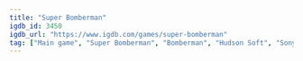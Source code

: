 ```yaml
---
title: "Super Bomberman"
igdb_id: 3450
igdb_url: "https://www.igdb.com/games/super-bomberman"
tag: ["Main game", "Super Bomberman", "Bomberman", "Hudson Soft", "Sony Imagesoft", "Mattel", "Produce!", "Puzzle", "Strategy", "Single player", "Multiplayer", "Split screen", "Bird view / Isometric", "Action", "Party"]
---
```


